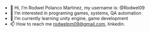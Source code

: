 - 👋 Hi, I’m Rodwel Polanco Martinez, my username is: @Rodwel09 
- 👀 I’m interested in programing games, systems, QA automation
- 🌱 I’m currently learning unity engine, game development
- 📫 How to reach me rodwelpm09@gmail.com, linkedin.

<!---
Rodwel09/Rodwel09 is a ✨ special ✨ repository because its `README.md` (this file) appears on your GitHub profile.
You can click the Preview link to take a look at your changes.
--->
